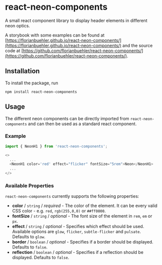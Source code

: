 # react-neon-components

A small react component library to display header elements in different neon optics.

A storybook with some examples can be found at [https://florianbuehler.github.io/react-neon-components/](https://florianbuehler.github.io/react-neon-components/) and the source code at [https://github.com/florianbuehler/react-neon-components/](https://github.com/florianbuehler/react-neon-components/).


## Installation

To install the package, run 

```
npm install react-neon-components
```


## Usage

The different neon components can be directly imported from `react-neon-components` and can then be used as a standard react component.

### Example
```javascript
import { NeonH1 } from 'react-neon-components';

<>
  ...
  <NeonH1 color='red' effect="flicker" fontSize="5rem">Neon</NeonH1>
  ...
</>
```

### Available Properties

`react-neon-components` currently supports the following properties:

- **color** / `string` / *required* - The color of the element. It can be every valid CSS color - e.g. `red`, `rgb(255,0,0)` or `##ff0000`.
- **fontSize** / `string` / *optional* - The font size of the element in `rem`, `em` or `px`. 
- **effect** / `string` / *optional* - Specifies which effect should be used. Available options are `glow`, `flicker`, `subtle-flicker` and `pulsate`. Defaults to `glow`. 
- **border** / `boolean` / *optional* - Specifies if a border should be displayed. Defaults to `false`.
- **reflection** / `boolean` / *optional* - Specifies if a reflection should be displayed. Defaults to `false`.
